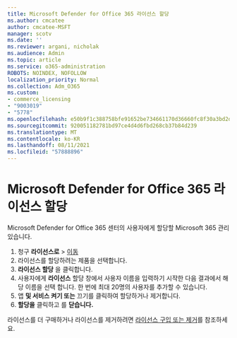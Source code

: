 ```yaml
---
title: Microsoft Defender for Office 365 라이선스 할당
ms.author: cmcatee
author: cmcatee-MSFT
manager: scotv
ms.date: ''
ms.reviewer: argani, nicholak
ms.audience: Admin
ms.topic: article
ms.service: o365-administration
ROBOTS: NOINDEX, NOFOLLOW
localization_priority: Normal
ms.collection: Adm_O365
ms.custom:
- commerce_licensing
- "9003019"
- "5778"
ms.openlocfilehash: e50b9f1c388758bfe91652be734661170d36660fc8f30a3bd2d77e189e8bd813
ms.sourcegitcommit: 920051182781bd97ce4d4d6fbd268cb37b84d239
ms.translationtype: MT
ms.contentlocale: ko-KR
ms.lasthandoff: 08/11/2021
ms.locfileid: "57888896"
---
```

# <a name="assign-microsoft-defender-for-office-365-licenses"></a>Microsoft Defender for Office 365 라이선스 할당

Microsoft Defender for Office 365 센터의 사용자에게 할당할 Microsoft 365 관리 있습니다.

1. 청구 **라이선스로**  >  [이동](https://go.microsoft.com/fwlink/p/?linkid=842264)
2. 라이선스를 할당하려는 제품을 선택합니다.
3. **라이선스 할당** 을 클릭합니다.
4. 사용자에게 **라이선스**  할당 창에서 사용자 이름을 입력하기 시작한 다음 결과에서 해당 이름을 선택 합니다. 한 번에 최대 20명의 사용자를 추가할 수 있습니다.
5. 앱 **및 서비스 켜기 또는**  끄기를 클릭하여 할당하거나 제거합니다.
6. **할당을** 클릭하고 를 **닫습니다.**

라이선스를 더 구매하거나 라이선스를 제거하려면 [라이선스 구입 또는 제거](https://docs.microsoft.com/microsoft-365/commerce/licenses/buy-licenses#buy-or-remove-licenses-for-your-business-subscription)를 참조하세요.